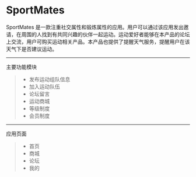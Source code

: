 # SportMates

SportMates 是一款注重社交属性和锻炼属性的应用。用户可以通过该应用发出邀请，在周围的人找到有共同兴趣的伙伴一起运动。运动爱好者能够在本产品的论坛上交流，用户可购买运动相关产品。本产品也提供了提醒天气服务，提醒用户在该天气下是否建议运动。

------

主要功能模块

> * 发布运动组队信息
> * 加入运动队伍
> * 论坛留言
> * 运动商城
> * 等级制度
> * 会员制度

------

应用页面

> * 首页
> * 商城
> * 论坛
> * 我的
